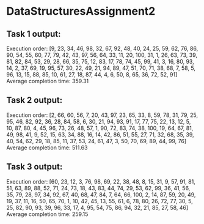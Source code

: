 # DataStructuresAssignment2

## Task 1 output: <br>
<p>Execution order:
  [9, 23, 34, 46, 98, 32, 67, 92, 48, 40, 24, 25, 59, 62, 76, 86, 90, 54, 55, 60, 77, 79, 42, 43, 97, 56, 64, 33, 11, 20, 100, 31, 1, 26, 63, 73, 39, 81, 82, 84, 53, 29, 28, 66, 35, 75, 12, 83, 17, 78, 74, 45, 99, 41, 3, 16, 80, 93, 14, 2, 37, 69, 19, 95, 57, 30, 22, 49, 21, 94, 89, 47, 51, 70, 71, 38, 68, 7, 58, 5, 96, 13, 15, 88, 85, 10, 61, 27, 18, 87, 44, 4, 6, 50, 8, 65, 36, 72, 52, 91] <br>
  Average completion time: 359.31 </p>


## Task 2 output:  <br>
<p>Execution order:
  [2, 66, 60, 56, 7, 20, 43, 97, 23, 65, 33, 8, 59, 78, 31, 79, 25, 95, 46, 82, 92, 36, 28, 84, 58, 6, 30, 21, 94, 93, 91, 17, 77, 75, 22, 13, 12, 5, 10, 87, 80, 4, 45, 96, 73, 26, 48, 57, 1, 90, 72, 83, 74, 38, 100, 19, 64, 67, 81, 49, 98, 41, 9, 52, 15, 63, 34, 88, 16, 14, 42, 86, 51, 55, 27, 71, 32, 68, 35, 39, 40, 54, 62, 29, 18, 85, 11, 37, 53, 24, 61, 47, 3, 50, 70, 69, 89, 44, 99, 76] <br>
  Average completion time: 511.63 </p>


## Task 3 output: <br>
<p>Execution order:
  [60, 23, 12, 3, 76, 98, 69, 22, 38, 48, 8, 15, 31, 9, 57, 91, 81, 51, 63, 89, 88, 52, 71, 24, 73, 18, 43, 83, 44, 74, 29, 53, 62, 99, 36, 41, 56, 35, 79, 28, 97, 34, 92, 67, 40, 68, 47, 84, 7, 64, 66, 100, 2, 14, 87, 59, 20, 49, 19, 37, 11, 16, 50, 65, 70, 1, 10, 42, 45, 13, 55, 61, 6, 78, 80, 26, 72, 77, 30, 5, 25, 82, 90, 93, 39, 96, 33, 17, 4, 95, 54, 75, 86, 94, 32, 21, 85, 27, 58, 46] <br>
  Average completion time: 259.15</p>
